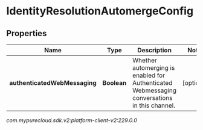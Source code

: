 # IdentityResolutionAutomergeConfig


## Properties

| Name | Type | Description | Notes |
| ------------ | ------------- | ------------- | ------------- |
| **authenticatedWebMessaging** | **Boolean** | Whether automerging is enabled for Authenticated Webmessaging conversations in this channel. |  [optional] |




_com.mypurecloud.sdk.v2:platform-client-v2:229.0.0_

